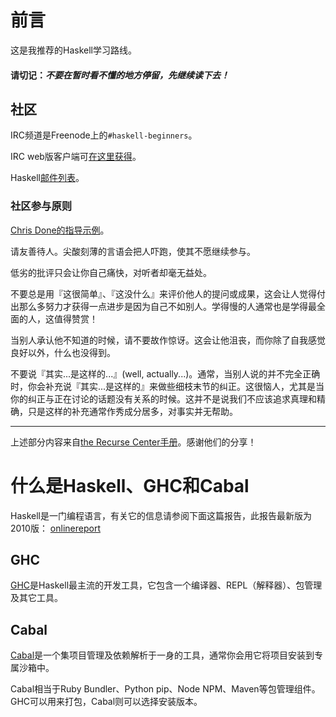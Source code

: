 # 前言

这是我推荐的Haskell学习路线。

#### 请切记：*不要在暂时看不懂的地方停留，先继续读下去！*

## 社区

IRC频道是Freenode上的`#haskell-beginners`。

IRC web版客户端可[在这里获得](http://webchat.freenode.net/)。

Haskell[邮件列表](https://wiki.haskell.org/Mailing_lists)。

### 社区参与原则

[Chris Done的指导示例](http://chrisdone.com/posts/teaching)。

请友善待人。尖酸刻薄的言语会把人吓跑，使其不愿继续参与。

低劣的批评只会让你自己痛快，对听者却毫无益处。

不要总是用『这很简单』、『这没什么』来评价他人的提问或成果，这会让人觉得付出那么多努力才获得一点进步是因为自己不如别人。学得慢的人通常也是学得最全面的人，这值得赞赏！

当别人承认他不知道的时候，请不要故作惊讶。这会让他沮丧，而你除了自我感觉良好以外，什么也没得到。

不要说『其实...是这样的...』(well, actually...)。通常，当别人说的并不完全正确时，你会补充说『其实...是这样的』来做些细枝末节的纠正。这很恼人，尤其是当你的纠正与正在讨论的话题没有关系的时候。这并不是说我们不应该追求真理和精确，只是这样的补充通常作秀成分居多，对事实并无帮助。

---

上述部分内容来自[the Recurse Center手册](https://www.recurse.com/manual)。感谢他们的分享！

# 什么是Haskell、GHC和Cabal

Haskell是一门编程语言，有关它的信息请参阅下面这篇报告，此报告最新版为2010版：
[onlinereport](http://www.haskell.org/onlinereport/haskell2010/)

## GHC

[GHC](http://www.haskell.org/ghc/)是Haskell最主流的开发工具，它包含一个编译器、REPL（解释器）、包管理及其它工具。

## Cabal

[Cabal](https://www.haskell.org/cabal/download.html)是一个集项目管理及依赖解析于一身的工具，通常你会用它将项目安装到专属沙箱中。

Cabal相当于Ruby Bundler、Python pip、Node NPM、Maven等包管理组件。GHC可以用来打包，Cabal则可以选择安装版本。